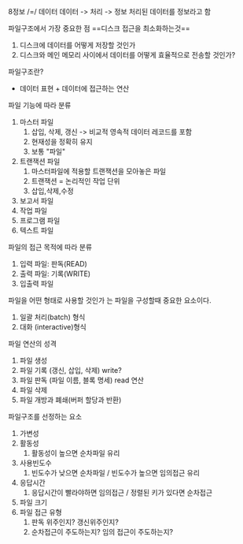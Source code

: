 8정보 /=/ 데이터
데이터 -> 처리 -> 정보
처리된 데이터를 정보라고 함

파일구조에서 가장 중요한 점 ==디스크 접근을 최소화하는것== 

1. 디스크에 데이터를 어떻게 저장할 것인가
2. 디스크와 메인 메모리 사이에서 데이터를 어떻게 효율적으로 전송할 것인가?

파일구조란? 
- 데이터 표현 + 데이터에 접근하는 연산


파일 기능에 따라 분류
1. 마스터 파일
	1. 삽입, 삭제, 갱신 -> 비교적 영속적 데이터 레코드를 포함
	2. 현재성을 정확히 유지
	3. 보통 "파일"
2. 트랜잭션 파일
	1. 마스터파일에 적용할 트랜잭션을 모아놓은 파일
	2. 트랜잭션 = 논리적인 작업 단위
	3. 삽입,삭제,수정
3. 보고서 파일
4. 작업 파일
5. 프로그램 파일
6. 텍스트 파일


파일의 접근 목적에 따라 분류
1. 입력 파일: 판독(READ)
2. 출력 파일: 기록(WRITE)
3. 입출력 파일


파일을 어떤 형태로 사용할 것인가 는 파일을 구성할때 중요한 요소이다.
1. 일괄 처리(batch) 형식
2. 대화 (interactive)형식


파일 연산의 성격
1. 파일 생성
2. 파일 기록 (갱신, 삽입, 삭제) write?
3. 파일 판독 (파일 이름, 블록 명세) read 연산
4. 파일 삭제
5. 파일 개방과 폐쇄(버퍼 할당과 반환)


파일구조를 선정하는 요소
1. 가변성
2. 활동성
	1. 활동성이 높으면 순차파일 유리 
3. 사용빈도수
	1. 빈도수가 낮으면 순차파일 / 빈도수가 높으면 임의접근 유리
4. 응답시간
	1. 응답시간이 빨라야하면 임의접근 / 정렬된 키가 있다면 순차접근
5. 파일 크기
6. 파일 접근 유형
	1. 판독 위주인지? 갱신위주인지?
	2. 순차접근이 주도하는지? 임의 접근이 주도하는지? 